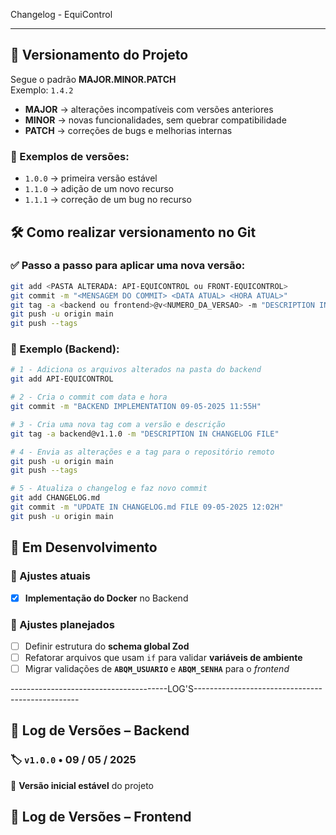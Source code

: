 Changelog - EquiControl

---

## 📌 Versionamento do Projeto

Segue o padrão **MAJOR.MINOR.PATCH**  
Exemplo: `1.4.2`

- **MAJOR** → alterações incompatíveis com versões anteriores
- **MINOR** → novas funcionalidades, sem quebrar compatibilidade
- **PATCH** → correções de bugs e melhorias internas

### 🧪 Exemplos de versões:

- `1.0.0` → primeira versão estável
- `1.1.0` → adição de um novo recurso
- `1.1.1` → correção de um bug no recurso

## 🛠️ Como realizar versionamento no Git

### ✅ Passo a passo para aplicar uma nova versão:

```bash
git add <PASTA ALTERADA: API-EQUICONTROL ou FRONT-EQUICONTROL>
git commit -m "<MENSAGEM DO COMMIT> <DATA ATUAL> <HORA ATUAL>"
git tag -a <backend ou frontend>@v<NUMERO_DA_VERSAO> -m "DESCRIPTION IN CHANGELOG FILE"
git push -u origin main
git push --tags

```

### 📄 Exemplo (Backend):

```bash
# 1 - Adiciona os arquivos alterados na pasta do backend
git add API-EQUICONTROL

# 2 - Cria o commit com data e hora
git commit -m "BACKEND IMPLEMENTATION 09-05-2025 11:55H"

# 3 - Cria uma nova tag com a versão e descrição
git tag -a backend@v1.1.0 -m "DESCRIPTION IN CHANGELOG FILE"

# 4 - Envia as alterações e a tag para o repositório remoto
git push -u origin main
git push --tags

# 5 - Atualiza o changelog e faz novo commit
git add CHANGELOG.md
git commit -m "UPDATE IN CHANGELOG.md FILE 09-05-2025 12:02H"
git push -u origin main

```

## 🚧 Em Desenvolvimento

### 🔄 Ajustes atuais

- [x] **Implementação do Docker** no Backend

### 📅 Ajustes planejados

- [ ] Definir estrutura do **schema global Zod**
- [ ] Refatorar arquivos que usam `if` para validar **variáveis de ambiente**
- [ ] Migrar validações de **`ABQM_USUARIO`** e **`ABQM_SENHA`** para o _frontend_

---------------------------------------LOG'S-------------------------------------------------

## 📘 Log de Versões – Backend

### 🏷️ `v1.0.0` • 09 / 05 / 2025

🔹 **Versão inicial estável** do projeto

## 📘 Log de Versões – Frontend
